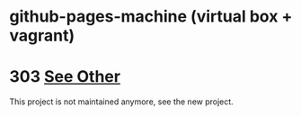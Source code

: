 github-pages-machine (virtual box + vagrant)
==================================================================

# 303 [See Other](https://github.com/mlatzko/jekyll-machine)
This project is not maintained anymore, see the new project.
